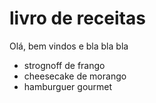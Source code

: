 # livro de receitas
Olá, bem vindos e bla bla bla
 - strognoff de frango
 - cheesecake de morango
 - hamburguer gourmet